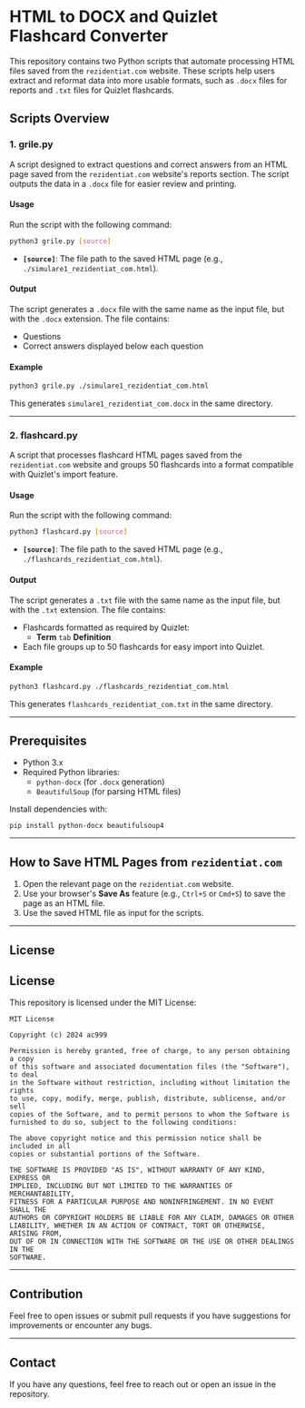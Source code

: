 # HTML to DOCX and Quizlet Flashcard Converter

This repository contains two Python scripts that automate processing HTML files saved from the `rezidentiat.com` website. These scripts help users extract and reformat data into more usable formats, such as `.docx` files for reports and `.txt` files for Quizlet flashcards.

## Scripts Overview

### 1. **grile.py**

A script designed to extract questions and correct answers from an HTML page saved from the `rezidentiat.com` website's reports section. The script outputs the data in a `.docx` file for easier review and printing.

#### Usage

Run the script with the following command:

```bash
python3 grile.py [source]
```

- **`[source]`**: The file path to the saved HTML page (e.g., `./simulare1_rezidentiat_com.html`).

#### Output

The script generates a `.docx` file with the same name as the input file, but with the `.docx` extension. The file contains:

- Questions
- Correct answers displayed below each question

#### Example

```bash
python3 grile.py ./simulare1_rezidentiat_com.html
```
This generates `simulare1_rezidentiat_com.docx` in the same directory.

---

### 2. **flashcard.py**

A script that processes flashcard HTML pages saved from the `rezidentiat.com` website and groups 50 flashcards into a format compatible with Quizlet's import feature.

#### Usage

Run the script with the following command:

```bash
python3 flashcard.py [source]
```

- **`[source]`**: The file path to the saved HTML page (e.g., `./flashcards_rezidentiat_com.html`).

#### Output

The script generates a `.txt` file with the same name as the input file, but with the `.txt` extension. The file contains:

- Flashcards formatted as required by Quizlet:
  - **Term** `tab` **Definition**
- Each file groups up to 50 flashcards for easy import into Quizlet.

#### Example

```bash
python3 flashcard.py ./flashcards_rezidentiat_com.html
```
This generates `flashcards_rezidentiat_com.txt` in the same directory.

---

## Prerequisites

- Python 3.x
- Required Python libraries:
  - `python-docx` (for `.docx` generation)
  - `BeautifulSoup` (for parsing HTML files)

Install dependencies with:

```bash/powershell/cmd
pip install python-docx beautifulsoup4
```

---

## How to Save HTML Pages from `rezidentiat.com`

1. Open the relevant page on the `rezidentiat.com` website.
2. Use your browser's **Save As** feature (e.g., `Ctrl+S` or `Cmd+S`) to save the page as an HTML file.
3. Use the saved HTML file as input for the scripts.

---

## License

## License

This repository is licensed under the MIT License:

```
MIT License

Copyright (c) 2024 ac999

Permission is hereby granted, free of charge, to any person obtaining a copy
of this software and associated documentation files (the "Software"), to deal
in the Software without restriction, including without limitation the rights
to use, copy, modify, merge, publish, distribute, sublicense, and/or sell
copies of the Software, and to permit persons to whom the Software is
furnished to do so, subject to the following conditions:

The above copyright notice and this permission notice shall be included in all
copies or substantial portions of the Software.

THE SOFTWARE IS PROVIDED "AS IS", WITHOUT WARRANTY OF ANY KIND, EXPRESS OR
IMPLIED, INCLUDING BUT NOT LIMITED TO THE WARRANTIES OF MERCHANTABILITY,
FITNESS FOR A PARTICULAR PURPOSE AND NONINFRINGEMENT. IN NO EVENT SHALL THE
AUTHORS OR COPYRIGHT HOLDERS BE LIABLE FOR ANY CLAIM, DAMAGES OR OTHER
LIABILITY, WHETHER IN AN ACTION OF CONTRACT, TORT OR OTHERWISE, ARISING FROM,
OUT OF OR IN CONNECTION WITH THE SOFTWARE OR THE USE OR OTHER DEALINGS IN THE
SOFTWARE.
```

---

## Contribution

Feel free to open issues or submit pull requests if you have suggestions for improvements or encounter any bugs.

---

## Contact

If you have any questions, feel free to reach out or open an issue in the repository.
